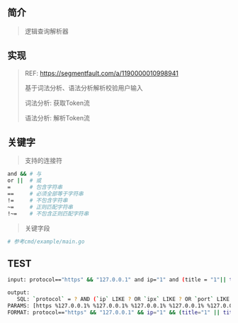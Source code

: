## 简介

> 逻辑查询解析器

## 实现

> REF: https://segmentfault.com/a/1190000010998941
> 
> 基于词法分析、语法分析解析校验用户输入
> 
> 词法分析: 获取Token流
> 
> 语法分析: 解析Token流

## 关键字

> 支持的连接符

```bash
and && # 与
or ||  # 或
=      # 包含字符串
==     # 必须全部等于字符串
!=     # 不包含字符串
~=     # 正则匹配字符串
!~=    # 不包含正则匹配字符串
```

> 关键字段

```bash
# 参考cmd/example/main.go
```

## TEST

```bash
input: protocol=="https" && "127.0.0.1" and ip="1" and (title = "1"|| title="2")

output:
   SQL: `protocol` = ? AND (`ip` LIKE ? OR `ipx` LIKE ? OR `port` LIKE ? OR `protocol` LIKE ? OR `url` LIKE ? OR `location` LIKE ? OR `title` LIKE ?) AND `ip` LIKE ? AND (`title` LIKE ? OR `title` LIKE ?)
PARAMS: [https %127.0.0.1% %127.0.0.1% %127.0.0.1% %127.0.0.1% %127.0.0.1% %127.0.0.1% %127.0.0.1% %1% %1% %2%]
FORMAT: protocol=="https" && "127.0.0.1" && ip="1" && (title="1" || title="2")
```
